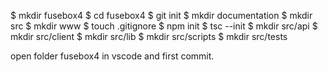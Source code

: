 $ mkdir fusebox4
$ cd fusebox4
$ git init
$ mkdir documentation
$ mkdir src
$ mkdir www
$ touch .gitignore
$ npm init
$ tsc --init
$ mkdir src/api
$ mkdir src/client
$ mkdir src/lib
$ mkdir src/scripts
$ mkdir src/tests

open folder fusebox4 in vscode and first commit.


